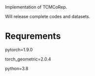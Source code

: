 Implementation of TCMCoRep.

Will release complete codes and datasets.

# Requrements

pytorch=1.9.0

torch_geometric=2.0.4

python=3.8
